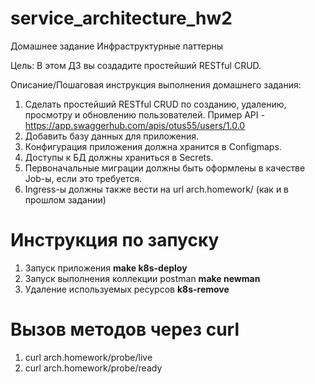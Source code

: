 # service_architecture_hw2

Домашнее задание
Инфраструктурные паттерны

Цель:
В этом ДЗ вы создадите простейший RESTful CRUD.


Описание/Пошаговая инструкция выполнения домашнего задания:
1. Сделать простейший RESTful CRUD по созданию, удалению, просмотру и обновлению пользователей.
Пример API - https://app.swaggerhub.com/apis/otus55/users/1.0.0
2. Добавить базу данных для приложения.
3. Конфигурация приложения должна хранится в Configmaps.
4. Доступы к БД должны храниться в Secrets.
5. Первоначальные миграции должны быть оформлены в качестве Job-ы, если это требуется.
6. Ingress-ы должны также вести на url arch.homework/ (как и в прошлом задании)

# Инструкция по запуску
1. Запуск приложения **make k8s-deploy**
2. Запуск выполнения коллекции postman **make newman**
3. Удаление используемых ресурсов **k8s-remove**

# Вызов методов через curl
1. curl arch.homework/probe/live
2. curl arch.homework/probe/ready
